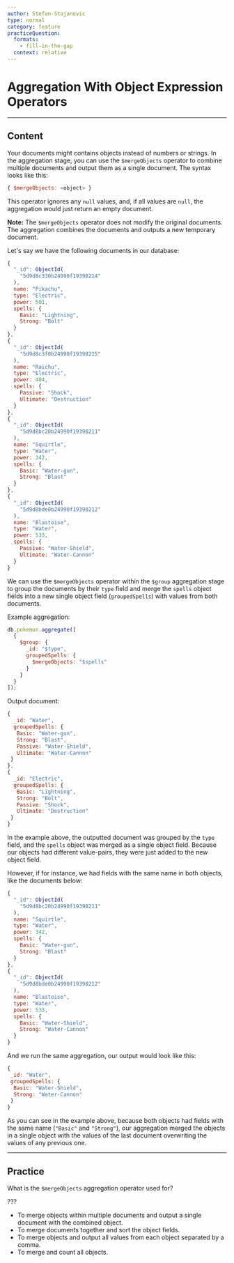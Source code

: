 ```yaml
---
author: Stefan-Stojanovic
type: normal
category: feature
practiceQuestion:
  formats:
    - fill-in-the-gap
  context: relative
---
```


# Aggregation With Object Expression Operators


---

## Content

Your documents might contains objects instead of numbers or strings. In the aggregation stage, you can use the `$mergeObjects` operator to combine multiple documents and output them as a single document. The syntax looks like this:

```javascript
{ $mergeObjects: <object> }
```

This operator ignores any `null` values, and, if all values are `null`, the aggregation would just return an empty document. 

**Note:** The `$mergeObjects` operator does not modify the original documents. The aggregation combines the documents and outputs a new temporary document.

Let's say we have the following documents in our database:

```javascript
{
  "_id": ObjectId(
    "5d9d8c330b24990f19398214"
  ),
  name: "Pikachu",
  type: "Electric",
  power: 501,
  spells: {
    Basic: "Lightning",
    Strong: "Bolt"
  }
},
{
  "_id": ObjectId(
    "5d9d8c3f0b24990f19398215"
  ),
  name: "Raichu",
  type: "Electric",
  power: 404,
  spells: {
    Passive: "Shock",
    Ultimate: "Destruction"
  }
},
{
  "_id": ObjectId(
    "5d9d8bc20b24990f19398211"
  ),
  name: "Squirtle",
  type: "Water",
  power: 342,
  spells: {
    Basic: "Water-gun",
    Strong: "Blast"
  }
},
{
  "_id": ObjectId(
    "5d9d8bde0b24990f19398212"
  ),
  name: "Blastoise",
  type: "Water",
  power: 533,
  spells: {
    Passive: "Water-Shield",
    Ultimate: "Water-Cannon"
  }
}
```

We can use the `$mergeObjects` operator within the `$group` aggregation stage to group the documents by their `type` field and merge the `spells` object fields into a new single object field (`groupedSpells`) with values from both documents.

Example aggregation:

```javascript
db.pokemon.aggregate([
  {
    $group: {
      _id: "$type",
      groupedSpells: {
        $mergeObjects: "$spells"
      }
    }
  }
]);
```

Output document:

```javascript
{
  _id: "Water",
  groupedSpells: {
   Basic: "Water-gun",
   Strong: "Blast",
   Passive: "Water-Shield",
   Ultimate: "Water-Cannon"
 }
},
{
  _id: "Electric",
  groupedSpells: {
   Basic: "Lightning",
   Strong: "Bolt",
   Passive: "Shock",
   Ultimate: "Destruction"
 }
}
```

In the example above, the outputted document was grouped by the `type` field, and the `spells` object was merged as a single object field. Because our objects had different value-pairs, they were just added to the new object field. 

However, if for instance, we had fields with the same name in both objects, like the documents below:

```javascript
{
  "_id": ObjectId(
    "5d9d8bc20b24990f19398211"
  ),
  name: "Squirtle",
  type: "Water",
  power: 342,
  spells: {
    Basic: "Water-gun",
    Strong: "Blast"
  }
},
{
  "_id": ObjectId(
    "5d9d8bde0b24990f19398212"
  ),
  name: "Blastoise",
  type: "Water",
  power: 533,
  spells: {
    Basic: "Water-Shield",
    Strong: "Water-Cannon"
  }
}
```

And we run the same aggregation, our output would look like this:

```javascript
{
 _id: "Water",
 groupedSpells: {
  Basic: "Water-Shield",
  Strong: "Water-Cannon"
 }
}
```

As you can see in the example above, because both objects had fields with the same name (`"Basic"` and `"Strong"`), our aggregation merged the objects in a single object with the values of the last document overwriting the values of any previous one.


---

## Practice

What is the `$mergeObjects` aggregation operator used for?

???

- To merge objects within multiple documents and output a single document with the combined object.
- To merge documents together and sort the object fields.
- To merge objects and output all values from each object separated by a comma.
- To merge and count all objects.
